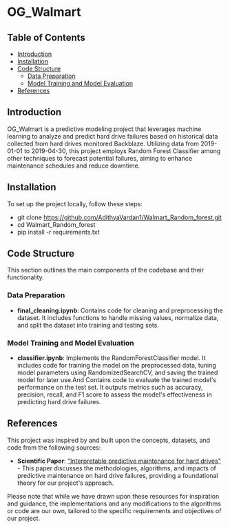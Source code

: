 # OG_Walmart

## Table of Contents
- [Introduction](#introduction)
- [Installation](#installation)
- [Code Structure](#code-structure)
  - [Data Preparation](#data-preparation)
  - [Model Training and Model Evaluation](#model-training-and-model-evaluation)
- [References](#references)

## Introduction
OG_Walmart is a predictive modeling project that leverages machine learning to analyze and predict hard drive failures based on historical data collected from hard drives monitored Backblaze. Utilizing data from 2019-01-01 to 2019-04-30, this project employs Random Forest Classifier among other techniques to forecast potential failures, aiming to enhance maintenance schedules and reduce downtime.

## Installation
To set up the project locally, follow these steps:

- git clone https://github.com/AdithyaVardan1/Walmart_Random_forest.git
- cd Walmart_Random_forest
- pip install -r requirements.txt

## Code Structure
This section outlines the main components of the codebase and their functionality.

### Data Preparation
- **final_cleaning.ipynb**: Contains code for cleaning and preprocessing the dataset. It includes functions to handle missing values, normalize data, and split the dataset into training and testing sets.

### Model Training and Model Evaluation
- **classifier.ipynb**: Implements the RandomForestClassifier model. It includes code for training the model on the preprocessed data, tuning model parameters using RandomizedSearchCV, and saving the trained model for later use.And Contains code to evaluate the trained model's performance on the test set. It outputs metrics such as accuracy, precision, recall, and F1 score to assess the model's effectiveness in predicting hard drive failures.

## References
This project was inspired by and built upon the concepts, datasets, and code from the following sources:

- **Scientific Paper**: ["Interpretable predictive maintenance for hard drives"](https://www.sciencedirect.com/science/article/pii/S2666827021000219) - This paper discusses the methodologies, algorithms, and impacts of predictive maintenance on hard drive failures, providing a foundational theory for our project's approach.

Please note that while we have drawn upon these resources for inspiration and guidance, the implementations and any modifications to the algorithms or code are our own, tailored to the specific requirements and objectives of our project.



